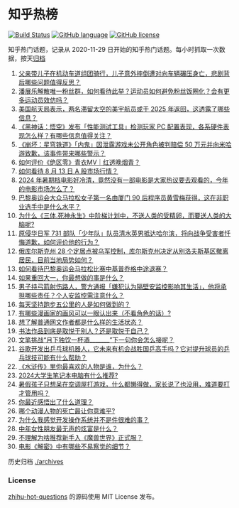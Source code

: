 # 知乎热榜
[![Build Status](https://github.com/ToWeLong/zhihu-hot-questions/workflows/CI/badge.svg)](https://github.com/ToWeLong/zhihu-hot-questions/actions)
[![GitHub language](https://img.shields.io/badge/language-golang-orange.svg)](https://golang.org/)
[![GitHub license](https://img.shields.io/github/license/ToWeLong/zhihu-hot-questions)](https://github.com/ToWeLong/zhihu-hot-questions/blob/main/LICENSE)

知乎热门话题，记录从 2020-11-29 日开始的知乎热门话题。每小时抓取一次数据，按天[归档](./archives)

<!-- BEGIN -->

1. [父亲带儿子在机动车道组团骑行，儿子意外摔倒遭对向车辆碾压身亡，悲剧背后哪些问题值得反思？](https://www.zhihu.com/question/664119260)
1. [潘展乐解散唯一粉丝群，如何看待此举？运动员如何避免粉丝饭圈化？会有更多运动员效仿吗？](https://www.zhihu.com/question/664153119)
1. [美国航天局表示，两名滞留太空的美宇航员或于 2025 年返回，这透露了哪些信息？](https://www.zhihu.com/question/663782498)
1. [《黑神话：悟空》发布「性能测试工具」检测玩家 PC 配置表现，各系硬件表现怎么样？有哪些信息值得关注？](https://www.zhihu.com/question/664160122)
1. [《崩坏：星穹铁道》「内鬼」因泄露游戏未公开角色被判赔偿 50 万元并向米哈游致歉，该事件带来哪些警示？](https://www.zhihu.com/question/664117574)
1. [如何评价《绝区零》青衣MV｜红透晚烟青？](https://www.zhihu.com/question/664167014)
1. [如何看待 8 月 13 日 A 股市场行情？](https://www.zhihu.com/question/664153242)
1. [2024 年暑期档电影好冷清，竟然没有一部电影是大家热议要去观看的，今年的电影市场怎么了？](https://www.zhihu.com/question/661342090)
1. [巴黎奥运会大众马拉松女子第一名由厦门 90 后程序员黄雪梅获得，这在非职业选手中是什么水平？](https://www.zhihu.com/question/664001863)
1. [为什么《三体.死神永生》中阶梯计划中，不送人类的受精卵，而要送人类的大脑呢?](https://www.zhihu.com/question/662208548)
1. [原侵华日军 731 部队「少年队」队员清水英男抵达哈尔滨，将向战争受害者忏悔道歉，如何评价他的行为？](https://www.zhihu.com/question/664118763)
1. [俄库尔斯克州 28 个定居点被乌军控制，库尔斯克州决定从别洛夫斯基区撤离居民，目前当地局势如何？](https://www.zhihu.com/question/664120669)
1. [如何看待巴黎奥运会马拉松比赛中基普乔格中途退赛？](https://www.zhihu.com/question/663964780)
1. [如果重回大一，你最想做的事是什么？](https://www.zhihu.com/question/663855465)
1. [男子持弓箭射伤路人，警方通报「嫌犯认为隔壁安监控影响其生活」，他将承担哪些责任？个人安监控需注意什么？](https://www.zhihu.com/question/664106314)
1. [每天坚持跑步五公里的人是如何做到的？](https://www.zhihu.com/question/663751451)
1. [有哪些漫画家的画风可以一眼认出来（不看角色的话）?](https://www.zhihu.com/question/417165892)
1. [想了解普通网文作者都是什么样的生活状态？](https://www.zhihu.com/question/648334767)
1. [书法作品到底是取悦于别人？还是取悦于自己？](https://www.zhihu.com/question/661402118)
1. [文笔挑战“月下独饮一杯酒_______”下一句你会怎么接呢？](https://www.zhihu.com/question/663990752)
1. [谷歌开发出乒乓球机器人，它未来有机会战胜国乒高手吗？它对提升球员的乒乓球技可能有什么帮助？](https://www.zhihu.com/question/664043709)
1. [《水浒传》里你最喜欢的人物是谁，为什么？](https://www.zhihu.com/question/662084386)
1. [2024大学生笔记本电脑有什么推荐?](https://www.zhihu.com/question/662401863)
1. [暑假孩子只想呆在空调屋打游戏，什么都懒得做，家长说了也没用，难道要打才管用吗？](https://www.zhihu.com/question/663288416)
1. [你最近感悟出了什么道理？](https://www.zhihu.com/question/661493467)
1. [哪个动漫人物的死亡最让你意难平?](https://www.zhihu.com/question/357175796)
1. [为什么我感觉开发操作系统并不是件很难的事？](https://www.zhihu.com/question/658541660)
1. [中年女性朋友最无声的炫富是什么？](https://www.zhihu.com/question/664008527)
1. [不理解为啥推荐新手入《魔兽世界》正式服？](https://www.zhihu.com/question/663732846)
1. [电影《解密》中有哪些不易察觉的细节？](https://www.zhihu.com/question/663332908)

<!-- END -->

历史归档 [./archives](./archives)


### License
[zhihu-hot-questions](https://github.com/towelong/zhihu-hot-questions) 的源码使用 MIT License 发布。